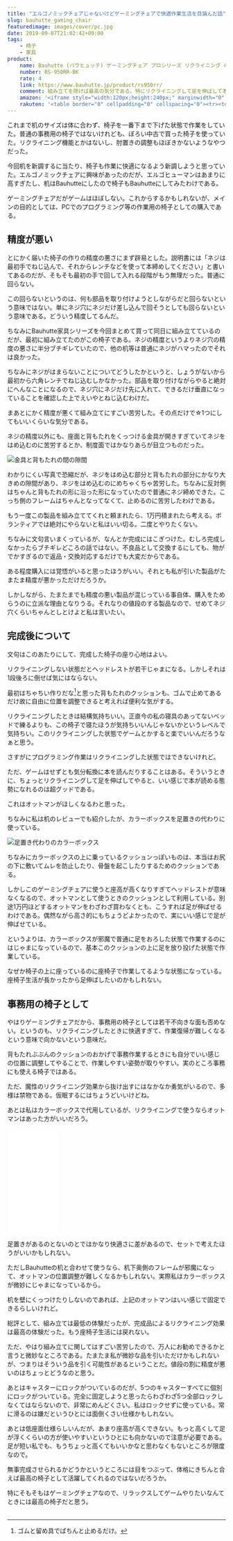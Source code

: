 ```yaml
---
title: "エルゴノミックチェアじゃないけどゲーミングチェアで快適作業生活を目論んだ話"
slug: bauhutte_gaming_chair
featuredimage: images/cover/pc.jpg
date: 2019-09-07T21:02:42+09:00
tags:
    - 椅子
    - 家具
product:
    name: Bauhutte (バウヒュッテ) ゲーミングチェア プロシリーズ リクライニング 4D稼働アームレスト採用
    number: RS-950RR-BK
    rate: 4
    link: https://www.bauhutte.jp/product/rs950rr/
    comment: 組み立てを除けば最高の気分である。特にリクライニングして足を伸ばして本を読めるの最高。
    amazon: '<iframe style="width:120px;height:240px;" marginwidth="0" marginheight="0" scrolling="no" frameborder="0" src="//rcm-fe.amazon-adsystem.com/e/cm?lt1=_blank&bc1=000000&IS2=1&bg1=FFFFFF&fc1=000000&lc1=0000FF&t=illusionspace-22&language=ja_JP&o=9&p=8&l=as4&m=amazon&f=ifr&ref=as_ss_li_til&asins=B06Y6883LY&linkId=270e27bfad61ad733fddb8f7e01249c6"></iframe>'
    rakuten: '<table border="0" cellpadding="0" cellspacing="0"><tr><td><p style="font-size:12px;line-height:1.4em;margin:5px;word-wrap:break-word"></p></td><td><div style="border:1px solid #000000;border-radius:.75rem;background-color:#FFFFFF;margin:0px;padding:5px;text-align:center;overflow:hidden;"><table><tr><td style="width:240px"><a href="https://hb.afl.rakuten.co.jp/hgc/1926a1f8.31c42685.1926a1f9.e5bd1ebc/?pc=https%3A%2F%2Fitem.rakuten.co.jp%2Fhomeshop%2F4502-bes-0021%2F&m=http%3A%2F%2Fm.rakuten.co.jp%2Fhomeshop%2Fi%2F10229677%2F&link_type=picttext&ut=eyJwYWdlIjoiaXRlbSIsInR5cGUiOiJwaWN0dGV4dCIsInNpemUiOiIyNDB4MjQwIiwibmFtIjoxLCJuYW1wIjoicmlnaHQiLCJjb20iOjEsImNvbXAiOiJsZWZ0IiwicHJpY2UiOjAsImJvciI6MSwiY29sIjowLCJiYnRuIjoxfQ%3D%3D" target="_blank" rel="nofollow noopener noreferrer" style="word-wrap:break-word;"  ><img src="https://hbb.afl.rakuten.co.jp/hgb/1926a1f8.31c42685.1926a1f9.e5bd1ebc/?me_id=1203707&item_id=10229677&m=https%3A%2F%2Fthumbnail.image.rakuten.co.jp%2F%400_mall%2Fhomeshop%2Fcabinet%2Fflash1%2Fofficebung7%2F4502-bes-0021_1.jpg%3F_ex%3D80x80&pc=https%3A%2F%2Fthumbnail.image.rakuten.co.jp%2F%400_mall%2Fhomeshop%2Fcabinet%2Fflash1%2Fofficebung7%2F4502-bes-0021_1.jpg%3F_ex%3D240x240&s=240x240&t=picttext" border="0" style="margin:2px" alt="" title=""></a></td><td style="vertical-align:top;"><p style="font-size:12px;line-height:1.4em;text-align:left;margin:0px;padding:2px 6px;word-wrap:break-word"><a href="https://hb.afl.rakuten.co.jp/hgc/1926a1f8.31c42685.1926a1f9.e5bd1ebc/?pc=https%3A%2F%2Fitem.rakuten.co.jp%2Fhomeshop%2F4502-bes-0021%2F&m=http%3A%2F%2Fm.rakuten.co.jp%2Fhomeshop%2Fi%2F10229677%2F&link_type=picttext&ut=eyJwYWdlIjoiaXRlbSIsInR5cGUiOiJwaWN0dGV4dCIsInNpemUiOiIyNDB4MjQwIiwibmFtIjoxLCJuYW1wIjoicmlnaHQiLCJjb20iOjEsImNvbXAiOiJsZWZ0IiwicHJpY2UiOjAsImJvciI6MSwiY29sIjowLCJiYnRuIjoxfQ%3D%3D" target="_blank" rel="nofollow noopener noreferrer" style="word-wrap:break-word;"  >【★エントリー&amp;楽天カードで全品P10倍★9/4 20:00-9/11 1:59】【沖縄・離島直送不可/北海道別途送料】【メーカー直送】【代引・日時指定不可】 バウヒュッテ 【ゲーミングチェア】 ハイバックゲーミングチェア RS-950RR-BK(ブラック) 【ラッピング不可】</a></p><div style="margin:10px;"><a href="https://hb.afl.rakuten.co.jp/hgc/1926a1f8.31c42685.1926a1f9.e5bd1ebc/?pc=https%3A%2F%2Fitem.rakuten.co.jp%2Fhomeshop%2F4502-bes-0021%2F&m=http%3A%2F%2Fm.rakuten.co.jp%2Fhomeshop%2Fi%2F10229677%2F&link_type=picttext&ut=eyJwYWdlIjoiaXRlbSIsInR5cGUiOiJwaWN0dGV4dCIsInNpemUiOiIyNDB4MjQwIiwibmFtIjoxLCJuYW1wIjoicmlnaHQiLCJjb20iOjEsImNvbXAiOiJsZWZ0IiwicHJpY2UiOjAsImJvciI6MSwiY29sIjowLCJiYnRuIjoxfQ%3D%3D" target="_blank" rel="nofollow noopener noreferrer" style="word-wrap:break-word;"  ><img src="https://static.affiliate.rakuten.co.jp/makelink/rl.svg" style="float:left;max-height:27px;width:auto;margin-top:0"></a><a href="https://hb.afl.rakuten.co.jp/hgc/1926a1f8.31c42685.1926a1f9.e5bd1ebc/?pc=https%3A%2F%2Fitem.rakuten.co.jp%2Fhomeshop%2F4502-bes-0021%2F%3Fscid%3Daf_pc_bbtn&m=http%3A%2F%2Fm.rakuten.co.jp%2Fhomeshop%2Fi%2F10229677%2F%3Fscid%3Daf_pc_bbtn&link_type=picttext&ut=eyJwYWdlIjoiaXRlbSIsInR5cGUiOiJwaWN0dGV4dCIsInNpemUiOiIyNDB4MjQwIiwibmFtIjoxLCJuYW1wIjoicmlnaHQiLCJjb20iOjEsImNvbXAiOiJsZWZ0IiwicHJpY2UiOjAsImJvciI6MSwiY29sIjowLCJiYnRuIjoxfQ==" target="_blank" rel="nofollow noopener noreferrer" style="word-wrap:break-word;"  ><div style="float:right;width:41%;height:27px;background-color:#bf0000;color:#fff !important;font-size:12px;font-weight:500;line-height:27px;margin-left:1px;padding: 0 12px;border-radius:16px;cursor:pointer;text-align:center;">楽天で購入</div></a></div></td><tr></table></div></td></tr></table>'
---
```


これまで机のサイズは体に合わず、椅子を一番下まで下げた状態で作業をしていた。普通の事務用の椅子ではないけれども、ぼろい中古で買った椅子を使っていた。リクライニング機能とかはないし、肘置きの調整もほぼきかないようなやつだった。

今回机を新調するに当たり、椅子も作業に快適になるよう新調しようと思っていた。エルゴノミックチェアに興味があったのだが、エルゴヒューマンはあまりに高すぎたし、机はBauhutteにしたので椅子もBauhutteにしてみたわけである。

ゲーミングチェアだがゲームはほぼしない。これからするかもしれないが、メインの目的としては、PCでのプログラミング等の作業用の椅子としての購入である。

<!--more-->

## 精度が悪い

とにかく届いた椅子の作りの精度の悪さにまず辟易とした。説明書には「ネジは最初手でねじ込んで、それからレンチなどを使って本締めしてください」と書いてあるのだが、そもそも最初の手で回して入れる段階がもう無理だった。普通に回らない。

この回らないというのは、何も部品を取り付けようとしながらだと回らないという意味ではない。単にネジ穴にネジだけ差し込んで回そうとしても回らないという意味である。どういう精度してるんだ。

ちなみにBauhutte家具シリーズを今回まとめて買って同日に組み立てているのだが、最初に組み立てたのがこの椅子である。ネジの精度というよりネジ穴の精度の悪さに半分ブチギレていたので、他の机等は普通にネジがハマったのでそれは良かった。

ちなみにネジがはまらないことについてどうしたかというと、しょうがないから最初から六角レンチでねじ込むしかなかった。部品を取り付けながらやると絶対にへんなことになるので、ネジ穴にネジだけ先に入れて、できるだけ垂直になっていることを確認した上でえいやとねじ込むわけだ。

まあとにかく精度が悪くて組み立てにすごい苦労した。その点だけで☆1つにしてもいいくらいな気分である。

ネジの精度以外にも、座面と背もたれをくっつける金具が開きすぎていてネジをはめ込むのに苦労するとか、制度面ではかなりあらが目立つものだった。

![金具と背もたれの間の隙間](bauhutte_chair_acurracy.jpg)

わかりにくい写真で恐縮だが、ネジをはめ込む部分と背もたれの部分にかなり大きめの隙間があり、ネジをはめ込むのにめちゃくちゃ苦労した。ちなみに反対側はちゃんと背もたれの形に沿った形になっていたので普通にネジ締めできた。こっち側のフレームはちゃんとなってなくて、止めるのに苦労したわけである。

もう一度この製品を組み立ててくれと頼まれたら、1万円積まれたら考える。ボランティアでは絶対にやらないと私はいい切る。二度とやりたくない。

ちなみに文句言いまくっているが、なんとか完成にはこぎつけた。むしろ完成しなかったらブチギレどころの話ではない。不良品として交換するにしても、物がでかすぎるので返品・交換対応するだけでも大変だからである。

ある程度購入には覚悟がいると思ったほうがいい。それとも私が引いた製品がたまたま精度が悪かっただけだろうか。

しかしながら、たまたまでも精度の悪い製品が混じっている事自体、購入をためらうのに立派な理由となりうる。それなりの値段のする製品なので、せめてネジ穴くらいちゃんとしとけよと私は言いたい。

## 完成後について

文句はこのあたりにして、完成した椅子の座り心地はよい。

リクライニングしない状態だとヘッドレストが若干じゃまになる。しかしそれは1段後ろに倒せば気にはならない。

最初はちゃちい作りだな[^1]と思った背もたれのクッションも、ゴムで止めてあるだけ故に自由に位置を調整できると考えれば便利な気がする。

リクライニングしたときは結構気持ちいい。正直今の私の寝具のあってないベッドで練るよりも、この椅子で寝たほうが気持ちいいんじゃないかというレベルで気持ちい。このリクライニングした状態でゲームとかすると楽でいいんだろうなぁと思う。

さすがにプログラミング作業はリクライニングした状態ではできないけれど。

ただ、ゲームはせずとも気分転換に本を読んだりすることはある。そういうときに、ちょっとリクライニングして足を伸ばしてやると、いい感じで本が読める態勢になれるのは超グッドである。

これはオットマンがほしくなるわと思った。

ちなみに私は机のレビューでも紹介したが、カラーボックスを足置きの代わりに使っている。

![足置き代わりのカラーボックス](../bauhutte_desk/substitute_ottoman.jpg)

ちなみにカラーボックスの上に乗っているクッションっぽいものは、本当はお尻の下に敷いてムレを防止したり、骨盤を起こしたりするためのクッションである。

しかしこのゲーミングチェアに使うと座高が高くなりすぎてヘッドレストが意味なくなるので、オットマンとして使うときのクッションとして利用している。別途1万円ほどするオットマンをわざわざ買わなくとも、こうすれば足が伸ばせるわけである。偶然ながら高さ的にもちょうどよかったので、実にいい感じで足が伸ばせている。

というよりは、カラーボックスが邪魔で普通に足をおろした状態で作業するのにはじゃまになっているので、基本このクッションの上に足を放り投げた状態で作業している。

なぜか椅子の上に座っているのに座椅子で作業してるような状態になっている。座椅子生活が長かったから足伸ばしたいのかもしれない。

## 事務用の椅子として

やはりゲーミングチェアだから、事務用の椅子としては若干不向きな面も否めない。というのも、リクライニングしたときに快適すぎて、作業復帰が難しくなるという意味で向かないという意味だ。

背もたれぶぶんのクッションのおかげで事務作業するときにも自分でいい感じの位置に調整してやることで、作業しやすい姿勢が取りやすい。実のところ事務にも使える椅子ではある。

ただ、魔性のリクライニング効果から抜け出すにはなかなか勇気がいるので、多様は禁物である。仮眠するにはちょうどいいけどね。

あとは私はカラーボックスで代用しているが、リクライニングで使うならオットマンはあった方がいいだろう。

<iframe style="width:120px;height:240px;" marginwidth="0" marginheight="0" scrolling="no" frameborder="0" src="//rcm-fe.amazon-adsystem.com/e/cm?lt1=_blank&bc1=000000&IS2=1&bg1=FFFFFF&fc1=000000&lc1=0000FF&t=illusionspace-22&language=ja_JP&o=9&p=8&l=as4&m=amazon&f=ifr&ref=as_ss_li_til&asins=B07Q5L5RF5&linkId=5462016b4577ab214c581ecf7c737be2"></iframe>

足置きがあるのとないのとではかなり快適さに差があるので、セットで考えたほうがいいかもしれない。

ただしBauhutteの机と合わせて使うなら、机下奥側のフレームが邪魔になって、オットマンの位置調整が難しくなるかもしれない。実際私はカラーボックスが微妙にじゃまになっているから。

机を壁にくっつけたりしないのであれば、上記のオットマンはいい感じで固定できるらしいけれど。

総評として、組み立ては最低の体験だったが、完成品によるリクライニング効果は最高の体験だった。もう座椅子生活には戻れない。

ただ、やはり組み立てに関してはすごい苦労したので、万人にお勧めできるかと言うと微妙なところである。たまたま私が微妙な品を引いただけかもしれないが、つまりはそういう品を引く可能性があるということだ。値段の割に精度が悪いのはちょっとどうなのと思う。

あとはキャスターにロックがついているのだが、5つのキャスターすべてに個別にロックがついている。完全に固定しようと思ったらわざわざ5つ全部ロックしなくてはならないので、非常にめんどくさい。私はロックせずに使っている。常に滑るのは嫌だというひとには面倒くさい仕様かもしれない。

あとは低座面仕様らしいんだが、あまり座高が高くできない。もっと高くして足が浮くくらいの方が使いやすいというひとにも向かないので注意が必要である。足が短い私でも、もうちょっと高くてもいいかなと思わなくもないところが限度なので。

無事完成させられるかどうかというところには目をつぶって、体格にきちんと合えば最高の椅子として活躍してくれるのではないだろうか。

特にそもそもはゲーミングチェアなので、リラックスしてゲームやりたいなんてときには最高の椅子だと思う。

<a href="https://hb.afl.rakuten.co.jp/hsc/1916093e.da066558.18978272.cd0c8102/?link_type=pict&ut=eyJwYWdlIjoic2hvcCIsInR5cGUiOiJwaWN0IiwiY29sIjowLCJjYXQiOiIyOSIsImJhbiI6IjE1ODcxNjkifQ%3D%3D" target="_blank" rel="nofollow noopener noreferrer" style="word-wrap:break-word;"  ><img src="https://hbb.afl.rakuten.co.jp/hsb/1916093e.da066558.18978272.cd0c8102/?me_id=1&me_adv_id=1587169&t=pict" border="0" style="margin:2px" alt="" title=""></a>

[^1]: ゴムと留め具でぱちんと止めるだけ。